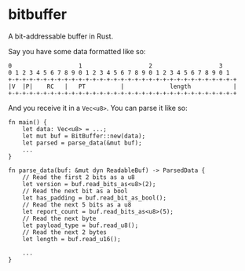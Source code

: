 # bitbuffer
A bit-addressable buffer in Rust.

Say you have some data formatted like so:
```
0                   1                   2                   3
0 1 2 3 4 5 6 7 8 9 0 1 2 3 4 5 6 7 8 9 0 1 2 3 4 5 6 7 8 9 0 1
+-+-+-+-+-+-+-+-+-+-+-+-+-+-+-+-+-+-+-+-+-+-+-+-+-+-+-+-+-+-+-+-+
|V  |P|    RC   |   PT          |             length            |
+-+-+-+-+-+-+-+-+-+-+-+-+-+-+-+-+-+-+-+-+-+-+-+-+-+-+-+-+-+-+-+-+
```
And you receive it in a `Vec<u8>`.  You can parse it like so:

```
fn main() {
    let data: Vec<u8> = ...;
    let mut buf = BitBuffer::new(data);
    let parsed = parse_data(&mut buf);
    ...
}

fn parse_data(buf: &mut dyn ReadableBuf) -> ParsedData {
    // Read the first 2 bits as a u8
    let version = buf.read_bits_as<u8>(2);
    // Read the next bit as a bool
    let has_padding = buf.read_bit_as_bool();
    // Read the next 5 bits as a u8
    let report_count = buf.read_bits_as<u8>(5);
    // Read the next byte
    let payload_type = buf.read_u8();
    // Read the next 2 bytes
    let length = buf.read_u16();
    
    ...
}
```
